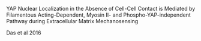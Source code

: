 YAP Nuclear Localization in the Absence of Cell-Cell Contact is Mediated by Filamentous Acting-Dependent, Myosin II- and Phospho-YAP-independent Pathway during Extracellular Matrix Mechanosensing

Das et al 2016